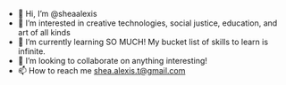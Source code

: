 - 👋 Hi, I’m @sheaalexis
- 👀 I’m interested in creative technologies, social justice, education, and art of all kinds
- 🌱 I’m currently learning SO MUCH! My bucket list of skills to learn is infinite.
- 💞️ I’m looking to collaborate on anything interesting!
- 📫 How to reach me shea.alexis.t@gmail.com

<!---
sheaalexis/sheaalexis is a ✨ special ✨ repository because its `README.md` (this file) appears on your GitHub profile.
You can click the Preview link to take a look at your changes.
--->
